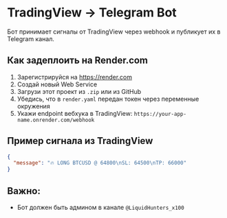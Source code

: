 # TradingView → Telegram Bot

Бот принимает сигналы от TradingView через webhook и публикует их в Telegram канал.

## Как задеплоить на Render.com

1. Зарегистрируйся на https://render.com
2. Создай новый Web Service
3. Загрузи этот проект из `.zip` или из GitHub
4. Убедись, что в `render.yaml` передан токен через переменные окружения
5. Укажи endpoint вебхука в TradingView: `https://your-app-name.onrender.com/webhook`

## Пример сигнала из TradingView

```json
{
  "message": "🔥 LONG BTCUSD @ 64800\nSL: 64500\nTP: 66000"
}
```

## Важно:

- Бот должен быть админом в канале `@LiquidHunters_x100`